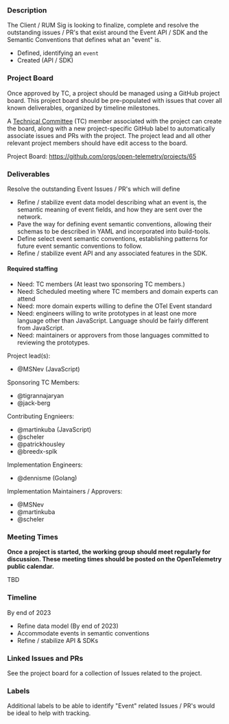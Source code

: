 ### Description

The Client / RUM Sig is looking to finalize, complete and resolve the outstanding issues / PR's that exist around the Event API / SDK and the Semantic Conventions that defines what an "event" is.

* Defined, identifying an `event`
* Created (API / SDK)

### Project Board

Once approved by TC, a project should be managed using a GitHub project board. This project board should be pre-populated with issues that cover all known deliverables, organized by timeline milestones.

A [Technical Committee](https://github.com/open-telemetry/community/blob/main/community-members.md#technical-committee) (TC) member associated with the project can create the board, along with a new project-specific GitHub label to automatically associate issues and PRs with the project. The project lead and all other relevant project members should have edit access to the board.

Project Board: https://github.com/orgs/open-telemetry/projects/65

### Deliverables

Resolve the outstanding Event Issues / PR's which will define

* Refine / stabilize event data model describing what an event is, the semantic meaning of event fields, and how they are sent over the network.
* Pave the way for defining event semantic conventions, allowing their schemas to be described in YAML and incorporated into build-tools.
* Define select event semantic conventions, establishing patterns for future event semantic conventions to follow.
* Refine / stabilize event API and any associated features in the SDK.

#### Required staffing

* Need: TC members (At least two sponsoring TC members.)
* Need: Scheduled meeting where TC members and domain experts can attend
* Need: more domain experts willing to define the OTel Event standard
* Need: engineers willing to write prototypes in at least one more language other than JavaScript. Language should be fairly different from JavaScript.
* Need: maintainers or approvers from those languages committed to reviewing the prototypes.

Project lead(s):

* @MSNev (JavaScript)

Sponsoring TC Members:

* @tigrannajaryan
* @jack-berg

Contributing Engnieers:

* @martinkuba (JavaScript)
* @scheler
* @patrickhousley
* @breedx-splk

Implementation Engineers:
* @dennisme (Golang)

Implementation Maintainers / Approvers:

* @MSNev
* @martinkuba
* @scheler

### Meeting Times

__Once a project is started, the working group should meet regularly for discussion. These meeting times should be posted on the OpenTelemetry public calendar.__

TBD

### Timeline

By end of 2023

* Refine data model (By end of 2023)
* Accommodate events in semantic conventions
* Refine / stabilize API & SDKs

### Linked Issues and PRs

See the project board for a collection of Issues related to the project.

### Labels

Additional labels to be able to identify "Event" related Issues / PR's would be ideal to help with tracking.
